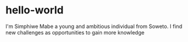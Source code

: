 # hello-world
I'm Simphiwe Mabe a young and ambitious individual from Soweto.
I find new challenges as opportunities to gain more knowledge

